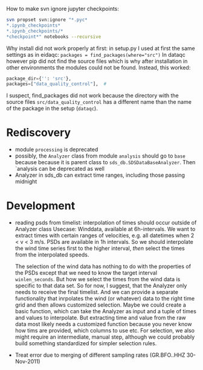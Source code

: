 How to make svn ignore jupyter checkpoints:
```bash
svn propset svn:ignore "*.pyc*
*.ipynb_checkpoints*
*.ipynb_checkpoints/*
*checkpoint*" notebooks --recursive
```

Why install did not work properly at first:
in setup.py I used at first the same settings as in eidaqc:
`packages = find_packages(where="src")`
In dataqc however pip did not find the source files which is
why after installation in other environments the modules could
not be found.
Instead, this worked:

```python
package_dir={'': 'src'}, 
packages=["data_quality_control"],  #
```

I suspect, find_packages did not work because the directory
with the source files `src/data_quality_control` has a different
name than the name of the package in the setup (`dataqc`).


# Rediscovery
- module `processing` is deprecated
- possibly, the `Analyzer` class from module `analysis` should go to `base` because
    because it is parent class to `sds_db.SDSDataBaseAnalyzer`. Then `analysis can be deprecated as well
- Analyzer in sds_db can extract time ranges, including those passing midnight


# Development

- reading psds from timelist: interpolation of times should occur outside of Analyzer class
    Usecase: Winddata, available at 6h-intervals. We want to extract times with certain ranges
    of velocities, e.g. all datetimes when 2 < v < 3 m/s.
    PSDs are available in 1h intervals. So we should interpolate the wind time series first to
    the higher interval, *then* select the times from the interpolated speeds.

    The selection of the wind data has nothing to do with the properties of the PSDs except that
    we need to know the target interval `winlen_seconds`. But how we select the times from the 
    wind data is specific to that data set. So for now, I suggest, that the Analyzer only needs 
    to receive the final timelist. And we can provide a separate functionality that inrpolates the
    wind (or whatever) data to the right time grid and then allows customized selection. Maybe we
    could create a basic function, which can take the Analyzer as input and a tuple of times and 
    values to interpolate. But extracting time and value from the raw data most likely needs a
    customized function because you never know how tims are provided, which columns to use etc.
    For selection, we also might require an intermediate, manual step, although we could probably
    build something standardized for simpler selection rules.

- Treat error due to merging of different sampling rates (GR.BFO..HHZ 30-Nov-2011)